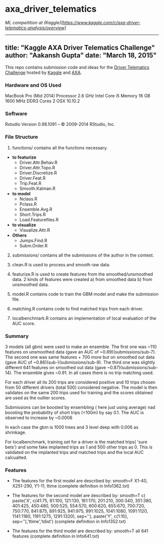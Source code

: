 axa_driver_telematics
===============================
*ML compeitition at (Kaggle)[https://www.kaggle.com/c/axa-driver-telematics-analysis/overview]*

---
title: "Kaggle AXA Driver Telematics Challenge"
author: "Aakansh Gupta"
date: "March 18, 2015"
---

This repo contains submission code and ideas for the [Driver Telematics Challenge](https://www.kaggle.com/c/axa-driver-telematics-analysis) hosted by [Kaggle](https://www.kaggle.com) and [AXA](http://www.axa.com/en/).

### Hardware and OS Used
MacBook Pro (Mid 2014)
Processor 2.6 GHz Intel Core i5
Memory 16 GB 1600 MHz DDR3
Cores 2
OSX 10.10.2

### Software
Rstudio Version 0.98.1091 – © 2009-2014 RStudio, Inc.

### File Structure
1. functions/ contains all the functions necessary.
  + **to featurize**
      + Driver.Attr.Behav.R
      + Driver.Attr.Topo.R
      + Driver.Discretize.R
      + Driver.Feat.R
      + Trip.Feat.R
      + Smooth.Kalman.R
  + **to model**
      + Nclass.R
      + Pclass.R
      + Ensemble.Avg.R
      + Short.Trips.R
      + Load.Featurefiles.R
  + **to visualize**
      + Visualize.Attr.R
  + **Others**
      + Jumps.Find.R
      + Subm.Order.R
     
2. submissions/ contains all the submissions of the author in the contest.

3. clean.R is used to process and smooth raw data.

4. featurize.R is used to create features from the smoothed/unsmoothed data. 2 kinds of features were created a) from smoothed data b) from unsmoothed data.

5. model.R contains code to train the GBM model and make the submission file.

6. matching.R contains code to find matched trips from each driver.

7. localbenchmark.R contains an implementation of local evaluation of the AUC score.

### Summary

3 models (all gbm) were used to make an ensemble. The first one was ~110 features on unsmoothed data (gave an AUC of ~0.89)(submissions/sub-7). The second one was same features + 700 more but on smoothed out data (gave AUC of ~0.86)(sub-)(submissions/sub-9). The third one was slightly different 641 features on smoothed out data (gave ~0.87)(submissions/sub-14). The ensemble gives ~0.91. In all cases there is no trip matching used. 

For each driver all its 200 trips are considered positive and 10 trips chosen from 50 different drivers (total 500) considered negative. The model is then validates on the same 200 trips used for training and the scores obtained are used as the outlier scores.

Submissions can be boosted by ensembling ( here just using average) nad boosting the probability of short trips (<100m) by say 0.1. The AUC is observed to increase by ~0.0006

In each case the gbm is 1000 trees and 3 level deep with 0.006 as shrinkage.

For localbenchmark, training set for a driver is the matched trips( 'sure bets') and some fake implanted trips as 1 and 500 other trips as 0. This is validated on the implanted trips and matched trips and the local AUC calcualted. 

### Features

+ The features for the first model are described by:
smooth=F
X1-40, X251-290, Y1-11, ttime
(complete definition in Info1362.txt)

+ The features for the second model are described by:
smooth=T
c( paste('X', c(41:75, 81:100, 121:130, 161:170, 201:210, 300:340, 351:380, 401:425, 450:480, 500:525, 554:570, 600:620, 655:670, 700:720, 750:770, 841:875, 891:925, 941:975, 991:1025, 1041:1080, 1091:1120, 1141:1180, 1191:1275, 1291:1320), sep=''), paste('Y', c(1:10), sep=''),'ttime','tdist')
(complete definition in Info1352.txt)

+ The features for the third model are described by:
smooth=T
all 641 features
(complete definition in Info641.txt)
